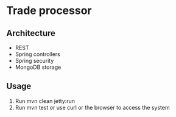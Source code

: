 # Trade processor

## Architecture

 * REST
 * Spring controllers
 * Spring security
 * MongoDB storage

## Usage

 1. Run mvn clean jetty:run
 2. Run mvn test or use curl or the browser to access the system
